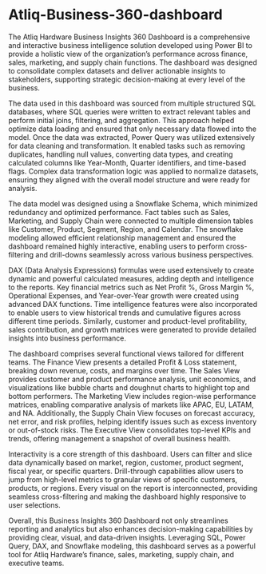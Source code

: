 # Atliq-Business-360-dashboard

The Atliq Hardware Business Insights 360 Dashboard is a comprehensive and interactive business intelligence solution developed using Power BI to provide a holistic view of the organization’s performance across finance, sales, marketing, and supply chain functions. The dashboard was designed to consolidate complex datasets and deliver actionable insights to stakeholders, supporting strategic decision-making at every level of the business.

The data used in this dashboard was sourced from multiple structured SQL databases, where SQL queries were written to extract relevant tables and perform initial joins, filtering, and aggregation. This approach helped optimize data loading and ensured that only necessary data flowed into the model. Once the data was extracted, Power Query was utilized extensively for data cleaning and transformation. It enabled tasks such as removing duplicates, handling null values, converting data types, and creating calculated columns like Year-Month, Quarter identifiers, and time-based flags. Complex data transformation logic was applied to normalize datasets, ensuring they aligned with the overall model structure and were ready for analysis.

The data model was designed using a Snowflake Schema, which minimized redundancy and optimized performance. Fact tables such as Sales, Marketing, and Supply Chain were connected to multiple dimension tables like Customer, Product, Segment, Region, and Calendar. The snowflake modeling allowed efficient relationship management and ensured the dashboard remained highly interactive, enabling users to perform cross-filtering and drill-downs seamlessly across various business perspectives.

DAX (Data Analysis Expressions) formulas were used extensively to create dynamic and powerful calculated measures, adding depth and intelligence to the reports. Key financial metrics such as Net Profit %, Gross Margin %, Operational Expenses, and Year-over-Year growth were created using advanced DAX functions. Time intelligence features were also incorporated to enable users to view historical trends and cumulative figures across different time periods. Similarly, customer and product-level profitability, sales contribution, and growth matrices were generated to provide detailed insights into business performance.

The dashboard comprises several functional views tailored for different teams. The Finance View presents a detailed Profit & Loss statement, breaking down revenue, costs, and margins over time. The Sales View provides customer and product performance analysis, unit economics, and visualizations like bubble charts and doughnut charts to highlight top and bottom performers. The Marketing View includes region-wise performance matrices, enabling comparative analysis of markets like APAC, EU, LATAM, and NA. Additionally, the Supply Chain View focuses on forecast accuracy, net error, and risk profiles, helping identify issues such as excess inventory or out-of-stock risks. The Executive View consolidates top-level KPIs and trends, offering management a snapshot of overall business health.

Interactivity is a core strength of this dashboard. Users can filter and slice data dynamically based on market, region, customer, product segment, fiscal year, or specific quarters. Drill-through capabilities allow users to jump from high-level metrics to granular views of specific customers, products, or regions. Every visual on the report is interconnected, providing seamless cross-filtering and making the dashboard highly responsive to user selections.

Overall, this Business Insights 360 Dashboard not only streamlines reporting and analytics but also enhances decision-making capabilities by providing clear, visual, and data-driven insights. Leveraging SQL, Power Query, DAX, and Snowflake modeling, this dashboard serves as a powerful tool for Atliq Hardware’s finance, sales, marketing, supply chain, and executive teams.

